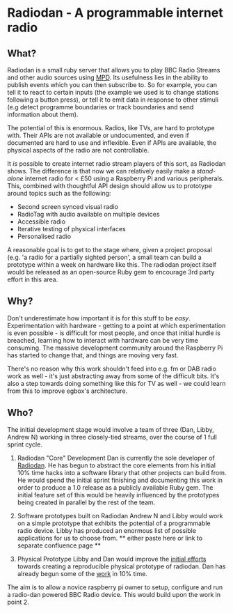 Radiodan - A programmable internet radio
======================================================

What?
-----

Radiodan is a small ruby server that allows you to play BBC Radio Streams and other audio sources using [MPD](http://en.wikipedia.org/wiki/Music_Player_Daemon). Its usefulness lies in the ability to publish events which you can then subscribe to. So for example, you can tell it to react to certain inputs (the example we used is to change stations following a button press), or tell it to emit data in response to other stimuli (e.g detect programme boundaries or track boundaries and send information about them).

The potential of this is enormous. Radios, like TVs, are hard to prototype with. Their APIs are not available or undocumented, and even if documented are hard to use and inflexible. Even if APIs are available, the physical aspects of the radio are not controllable.

It *is* possible to create internet radio stream players of this sort, as Radiodan shows. The difference is that now we can relatively easily make a *stand-alone* internet radio for < £50 using a Raspberry Pi and various peripherals. This, combined with thoughtful API design should allow us to prototype around topics such as the following:

* Second screen synced visual radio
* RadioTag with audio available on multiple devices
* Accessible radio
* Iterative testing of physical interfaces
* Personalised radio

A reasonable goal is to get to the stage where, given a project proposal (e.g. 'a radio for a partially sighted person', a small team can build a prototype within a week on hardware like this. The radiodan project itself would be released as an open-source Ruby gem to encourage 3rd party effort in this area.

Why?
----

Don't underestimate how important it is for this stuff to be *easy*. Experimentation with hardware - getting to a point at which experimentation is even possible - is difficult for most people, and once that initial hurdle is breached, learning how to interact with hardware can be very time consuming. The massive development community around the Raspberry Pi has started to change that, and things are moving very fast.

There's no reason why this work shouldn't feed into e.g. fm or DAB radio work as well - it's just abstracting away from some of the difficult bits. It's also a step towards doing something like this for TV as well - we could learn from this to improve egbox's architecture.

Who?
----

The initial development stage would involve a team of three (Dan, Libby, Andrew N) working in three closely-tied streams, over the course of 1 full sprint cycle.

1. Radiodan "Core" Development
    Dan is currently the sole developer of  [Radiodan](http://github.com/pixelblend/radiodan). He has begun to abstract the core elements from his initial 10% time hacks into a software library that other projects can build from. He would spend the initial sprint finishing and documenting this work in order to produce a 1.0 release as a publicly available Ruby gem. The initial feature set of this would be heavily influenced by the prototypes being created in parallel by the rest of the team. 

2. Software prototypes built on Radiodan
  Andrew N and Libby would work on a simple prototype that exhibits the potential of a programmable radio device. Libby has produced an enormous list of possible applications for us to choose from. ** either paste here or link to separate confluence page **

3. Physical Prototype
  Libby and Dan would improve the [initial efforts](http://planb.nicecupoftea.org/2013/04/16/archers-avoider/) towards creating a reproducible physical prototype of radiodan. Dan has already begun some of the [work](https://github.com/pixelblend/radiodan_example) in 10% time.
  
  The aim is to allow a novice raspberry pi owner to setup, configure and run a radio-dan powered BBC Radio device. This would build upon the work in point 2.
